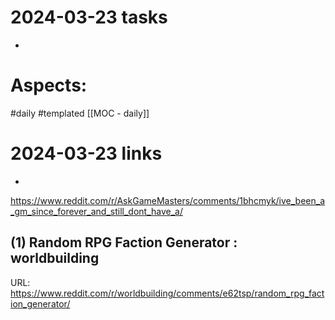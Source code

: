 
# 2024-03-23 tasks

- 

# Aspects:
#daily #templated
[[MOC - daily]]

# 2024-03-23 links
- 

https://www.reddit.com/r/AskGameMasters/comments/1bhcmyk/ive_been_a_gm_since_forever_and_still_dont_have_a/
## (1) Random RPG Faction Generator : worldbuilding
URL: https://www.reddit.com/r/worldbuilding/comments/e62tsp/random_rpg_faction_generator/
